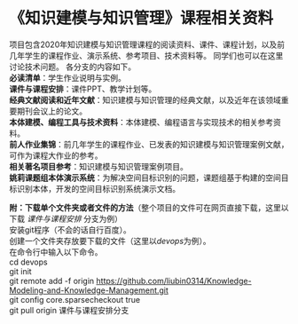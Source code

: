 # 《知识建模与知识管理》课程相关资料  
项目包含2020年知识建模与知识管理课程的阅读资料、课件、课程计划，以及前几年学生的课程作业、演示系统、参考项目、技术资料等。  同学们也可以在这里讨论技术问题。  各分支的内容如下。  
**必读清单**：学生作业说明与实例。  
**课件与课程安排**：课件PPT、教学计划等。  
**经典文献阅读和近年文献**：知识建模与知识管理的经典文献，以及近年在该领域重要期刊会议上的论文。  
**本体建模、编程工具与技术资料**：本体建模、编程语言与实现技术的相关参考资料。  
**前人作业集锦**：前几年学生的课程作业、已发表的知识建模与知识管理案例文献，可作为课程大作业的参考。  
**相关著名项目参考**：知识建模与知识管理案例项目。  
**姚莉课题组本体演示系统**：为解决空间目标识别的问题，课题组基于构建的空间目标识别本体，开发的空间目标识别系统演示文档。  


**附：下载单个文件夹或者文件的方法**（整个项目的文件可在网页直接下载，这里以下载 *课件与课程安排* 分支为例）  
安装git程序（不会的话自行百度）。  
创建一个文件夹存放要下载的文件（这里以*devops*为例）。  
在命令行中输入以下命令。  
cd devops  
git init  
git remote add -f origin https://github.com/liubin0314/Knowledge-Modeling-and-Knowledge-Management.git  
git config core.sparsecheckout true  
git pull origin 课件与课程安排分支  
